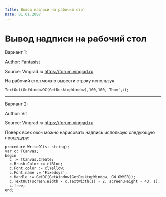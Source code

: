 ```yaml
---
Title: Вывод надписи на рабочий стол
Date: 01.01.2007
---
```



Вывод надписи на рабочий стол
=============================

Вариант 1:

Author: Fantasist

Source: Vingrad.ru <https://forum.vingrad.ru>

На рабочий стол можно вывести строку используя

    TextOut(GetWindowDC(GetDesktopWindow),100,100,'Thom',4);


----------------------------------------------

Вариант 2:

Author: Vit

Source: Vingrad.ru <https://forum.vingrad.ru>

Поверх всех окон можно нарисовать надпись использую следующую процедуру:

    procedure WriteDC(s: string);
    var c: TCanvas;
    begin
      c := TCanvas.Create;
      c.Brush.Color := clBlue;
      c.Font.color := clYellow;
      c.Font.name := 'Fixedsys';
      c.Handle := GetDC(GetWindow(GetDesktopWindow, GW_OWNER));
      c.TextOut(screen.Width - c.TextWidth(s) - 2, screen.Height - 43, s);
      c.free;
    end;

